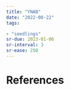 ```yaml
---
title: "YNAB"
date: "2022-08-22"
tags:

- "seedlings"
sr-due: 2023-01-06
sr-interval: 3
sr-ease: 250
---
```




# References
